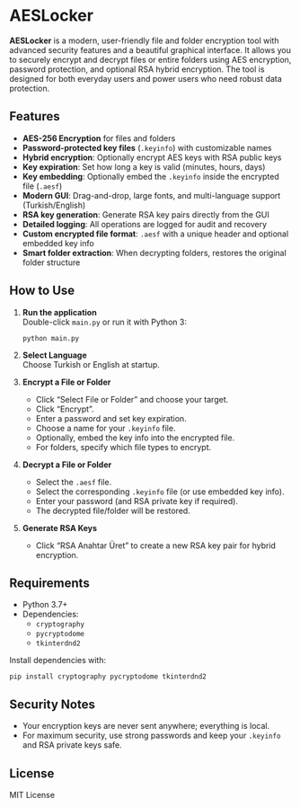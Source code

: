 # AESLocker

**AESLocker** is a modern, user-friendly file and folder encryption tool with advanced security features and a beautiful graphical interface. It allows you to securely encrypt and decrypt files or entire folders using AES encryption, password protection, and optional RSA hybrid encryption. The tool is designed for both everyday users and power users who need robust data protection.

## Features

- **AES-256 Encryption** for files and folders
- **Password-protected key files** (`.keyinfo`) with customizable names
- **Hybrid encryption**: Optionally encrypt AES keys with RSA public keys
- **Key expiration**: Set how long a key is valid (minutes, hours, days)
- **Key embedding**: Optionally embed the `.keyinfo` inside the encrypted file (`.aesf`)
- **Modern GUI**: Drag-and-drop, large fonts, and multi-language support (Turkish/English)
- **RSA key generation**: Generate RSA key pairs directly from the GUI
- **Detailed logging**: All operations are logged for audit and recovery
- **Custom encrypted file format**: `.aesf` with a unique header and optional embedded key info
- **Smart folder extraction**: When decrypting folders, restores the original folder structure

## How to Use

1. **Run the application**  
   Double-click `main.py` or run it with Python 3:  
   ```
   python main.py
   ```

2. **Select Language**  
   Choose Turkish or English at startup.

3. **Encrypt a File or Folder**
   - Click “Select File or Folder” and choose your target.
   - Click “Encrypt”.
   - Enter a password and set key expiration.
   - Choose a name for your `.keyinfo` file.
   - Optionally, embed the key info into the encrypted file.
   - For folders, specify which file types to encrypt.

4. **Decrypt a File or Folder**
   - Select the `.aesf` file.
   - Select the corresponding `.keyinfo` file (or use embedded key info).
   - Enter your password (and RSA private key if required).
   - The decrypted file/folder will be restored.

5. **Generate RSA Keys**
   - Click “RSA Anahtar Üret” to create a new RSA key pair for hybrid encryption.

## Requirements

- Python 3.7+
- Dependencies:
  - `cryptography`
  - `pycryptodome`
  - `tkinterdnd2`

Install dependencies with:
```
pip install cryptography pycryptodome tkinterdnd2
```

## Security Notes

- Your encryption keys are never sent anywhere; everything is local.
- For maximum security, use strong passwords and keep your `.keyinfo` and RSA private keys safe.

## License

MIT License

